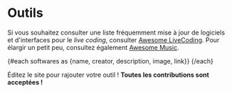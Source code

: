 <script>
     import SoftwareCard from "$lib/SoftwareCard.svelte"

     let softwares = [
          {
               name:"Sardine",
               creator:"Raphaël Forment",
               description:"Sardine est un logiciel libre et open source pour Python 3.10+. Sardine transforme Python en un instrument de musique. C'est un framework pour live coder et contrôler du matérial audio depuis Python. Sardine peut se synchroniser à d'autres logiciels ou instances du même logiciel.", 
               image:"https://sardine.raphaelforment.fr/sardine_logo.svg#center",
               link:"https://sardine.raphaelforment.fr" 
          },
          {
               name:"Été",
               creator:"Raphaël Bastide",
               description:"Été mélange live coding (écriture musicale temps réel au travers du code) et percussions. Le programme  considère le clavier comme un instrument percussif. Le musicien peut écrire des instructions algorithmiques et des instructions percussives très précises au sein du même environnement de programmation. Été est une expérimentation qui essaie de lier dans un même programme le temps dédié à la composition algorithmique et celui dédié à l'improvisation spontanée.",
               image:"https://gitlab.com/uploads/-/system/project/avatar/35391245/Screenshot_2023-09-19_16-09-44.jpg",
               link:"https://raphaelbastide.com/ete/"
          },
          {
               name: "Cordelia",
               creator: "Jacopo Greco d'Alceo",
               description: "Une méthode, une tendre affection, hiver 2023. Cordelia est un environnement de live coding qui combine Python au moteur audio CSound.",
               image:"https://avatars.githubusercontent.com/u/92983918?v=4",
               link: "https://github.com/jacopogrecodalceo/CORDELIA",

          },
          {
               name:"Topos",
               creator:"Raphaël Forment",
               description:"Topos est un séquenceur algorithmique expérimental dans le web sequencer programmé par BuboBubo (Raphaël Forment) et Amiika (Miika Alonen). Il est écrit en TypeScript, avec Vite. Ce projet est basé sur le Monome Teletype de Brian Crabtree et Kelli Cain. Nous espérons respecter le même esprit de partage et d'expérimentation que les concepteurs originels ! Comment rendre le Teletype plus accessible tout en étendant ses capacités sur le web ?", image:"https://raphaelforment.fr/img/inline_annotation.png",
               link:"https://topos.raphaelforment.fr" 
          },
          {
               name: "OSCII",
               creator: "Adel Faure",
               description: "OSCII est un logiciel pour dessiner et live coder des visuels en text-mode. OSCII produit également du son grâce à WebAudio.",
               image: "https://i1.sndcdn.com/avatars-1Kjtq0wbLSNSpNQH-AqRXfQ-t500x500.jpg",
               link: "https://gitlab.com/adelfaure/oscii",
          },
          {
               name: "Claude",
               creator: "Loïc Vital",
               description: "Claude est un outil pour synchroniser des visuels avec de l'audio dans un contexte de live coding. Claude, pour le moment, est seulement disponible pour un environnement : Sardine. Il peut être utilisé comme un sender, ce qui permet ensuite d'utiliser le Sardine Pattern Language pour écrire des valeurs uniform à envoyer.",
               image: "https://avatars.githubusercontent.com/u/70104194?v=4",
               link: "https://github.com/mugulmd/Claude",
          },
          {
               name:"Cascade",
               creator:"Raphaël Bastide",
               description:"Cascade est un environnement de live-coding pour le navigateur web. Il transforme les règles du langage CSS en sons !",
               image:"https://raphaelbastide.com/cascade/website/img/poster.svg",
               link:"https://raphaelbastide.com/cascade/" 
          }
     ]
</script>

# Outils

Si vous souhaitez consulter une liste fréquemment mise à jour de logiciels et d'interfaces pour le _live coding_, consulter [Awesome LiveCoding](https://github.com/toplap/awesome-livecoding). Pour élargir un petit peu, consultez également [Awesome Music](https://github.com/noteflakes/awesome-music).

{#each softwares as {name, creator, description, image, link}}
<SoftwareCard name={name} creator={creator} description={description} image={image} link={link} />
{/each}

Éditez le site pour rajouter votre outil ! **Toutes les contributions sont acceptées !**
